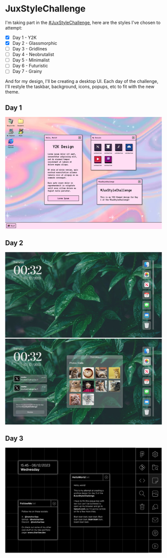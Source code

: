 # JuxStyleChallenge

I'm taking part in the [#JuxStyleChallenge](https://twitter.com/hashtag/JuxStyleChallenge), here are the styles I've chosen to attempt:

- [x] Day 1 - Y2K 
- [x] Day 2 - Glassmorphic
- [ ] Day 3 - Gridlines
- [ ] Day 4 - Neobrutalist
- [ ] Day 5 - Minimalist
- [ ] Day 6 - Futuristic
- [ ] Day 7 - Grainy

And for my design, I'll be creating a desktop UI. Each day of the challenge, I'll restyle the taskbar, background, icons, popups, etc to fit with the new theme.

## Day 1
![If you're seeing this, something's gone wrong \:/](./assets/DAY-1.png)

## Day 2
![If you're seeing this, something's gone wrong \:/](./assets/DAY-2-A.png)
![If you're seeing this, something's gone wrong \:/](./assets/DAY-2-B.png)

## Day 3
![If you're seeing this, something's gone wrong \:/](./assets/DAY-3.png)